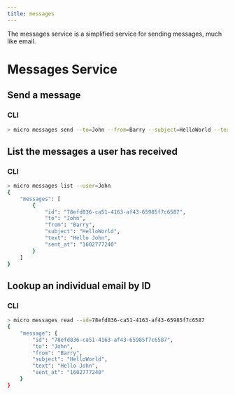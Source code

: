 ```yaml
---
title: messages
---
```


The messages service is a simplified service for sending messages, much like email.

# Messages Service

## Send a message

### CLI

```bash
> micro messages send --to=John --from=Barry --subject=HelloWorld --text="Hello John"
```

## List the messages a user has received

### CLI

```bash
> micro messages list --user=John
{
	"messages": [
		{
			"id": "78efd836-ca51-4163-af43-65985f7c6587",
			"to": "John",
			"from": "Barry",
			"subject": "HelloWorld",
			"text": "Hello John",
			"sent_at": "1602777240"
		}
	]
}
```

## Lookup an individual email by ID

### CLI

```bash
> micro messages read --id=78efd836-ca51-4163-af43-65985f7c6587
{
	"message": {
		"id": "78efd836-ca51-4163-af43-65985f7c6587",
		"to": "John",
		"from": "Barry",
		"subject": "HelloWorld",
		"text": "Hello John",
		"sent_at": "1602777240"
	}
}
```